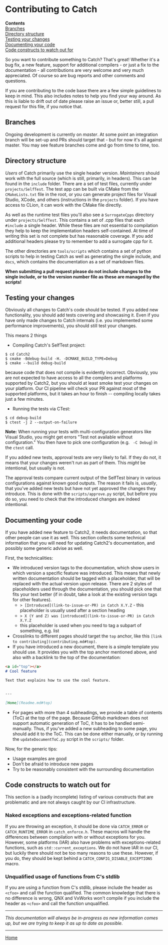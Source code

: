 <a id="top"></a>
# Contributing to Catch

**Contents**<br>
[Branches](#branches)<br>
[Directory structure](#directory-structure)<br>
[Testing your changes](#testing-your-changes)<br>
[Documenting your code](#documenting-your-code)<br>
[Code constructs to watch out for](#code-constructs-to-watch-out-for)<br>

So you want to contribute something to Catch? That's great! Whether it's a bug fix, a new feature, support for
additional compilers - or just a fix to the documentation - all contributions are very welcome and very much appreciated.
Of course so are bug reports and other comments and questions.

If you are contributing to the code base there are a few simple guidelines to keep in mind. This also includes notes to
help you find your way around. As this is liable to drift out of date please raise an issue or, better still, a pull
request for this file, if you notice that.

## Branches

Ongoing development is currently on _master_. At some point an integration branch will be set-up and PRs should target
 that - but for now it's all against master. You may see feature branches come and go from time to time, too.

## Directory structure

_Users_ of Catch primarily use the single header version. _Maintainers_ should work with the full source (which is still,
primarily, in headers). This can be found in the `include` folder. There are a set of test files, currently under
`projects/SelfTest`. The test app can be built via CMake from the `CMakeLists.txt` file in the root, or you can generate
project files for Visual Studio, XCode, and others (instructions in the `projects` folder). If you have access to CLion,
it can work with the CMake file directly.

As well as the runtime test files you'll also see a `SurrogateCpps` directory under `projects/SelfTest`.
This contains a set of .cpp files that each `#include` a single header.
While these files are not essential to compilation they help to keep the implementation headers self-contained.
At time of writing this set is not complete but has reasonable coverage.
If you add additional headers please try to remember to add a surrogate cpp for it.

The other directories are `tools/scripts` which contains a set of python scripts to help in testing Catch as well as
generating the single include, and `docs`, which contains the documentation as a set of markdown files.

__When submitting a pull request please do not include changes to the single include, or to the version number file
as these are managed by the scripts!__


## Testing your changes

Obviously all changes to Catch's code should be tested. If you added new
functionality, you should add tests covering and showcasing it. Even if you have
only made changes to Catch internals (i.e. you implemented some performance
improvements), you should still test your changes.

This means 2 things

* Compiling Catch's SelfTest project:
```
$ cd Catch2
$ cmake -Bdebug-build -H. -DCMAKE_BUILD_TYPE=Debug
$ cmake --build debug-build
```
because code that does not compile is evidently incorrect. Obviously,
you are not expected to have access to all the compilers and platforms
supported by Catch2, but you should at least smoke test your changes
on your platform. Our CI pipeline will check your PR against most of
the supported platforms, but it takes an hour to finish -- compiling
locally takes just a few minutes.


* Running the tests via CTest:
```
$ cd debug-build
$ ctest -j 2 --output-on-failure
```
__Note:__ When running your tests with multi-configuration generators like
Visual Studio, you might get errors "Test not available without configuration."
You then have to pick one configuration (e.g. ` -C Debug`) in the `ctest` call.

If you added new tests, approval tests are very likely to fail. If they
do not, it means that your changes weren't run as part of them. This
_might_ be intentional, but usually is not.

The approval tests compare current output of the SelfTest binary in various
configurations against known good outputs. The reason it fails is,
_usually_, that you've added new tests but have not yet approved the changes
they introduce. This is done with the `scripts/approve.py` script, but
before you do so, you need to check that the introduced changes are indeed
intentional.


## Documenting your code

If you have added new feature to Catch2, it needs documentation, so that
other people can use it as well. This section collects some technical
information that you will need for updating Catch2's documentation, and
possibly some generic advise as well.

First, the technicalities:

* We introduced version tags to the documentation, which show users in
which version a specific feature was introduced. This means that newly
written documentation should be tagged with a placeholder, that will
be replaced with the actual version upon release. There are 2 styles
of placeholders used through the documentation, you should pick one that
fits your text better (if in doubt, take a look at the existing version
tags for other features).
  * `> [Introduced](link-to-issue-or-PR) in Catch X.Y.Z` - this
  placeholder is usually used after a section heading
  * `> X (Y and Z) was [introduced](link-to-issue-or-PR) in Catch X.Y.Z`
  - this placeholder is used when you need to tag a subpart of something,
  e.g. list
* Crosslinks to different pages should target the `top` anchor, like this
`[link to contributing](contributing.md#top)`.
* If you have introduced a new document, there is a simple template you
should use. It provides you with the top anchor mentioned above, and also
with a backlink to the top of the documentation:
```markdown
<a id="top"></a>
# Cool feature

Text that explains how to use the cool feature.


---

[Home](Readme.md#top)
```
* For pages with more than 4 subheadings, we provide a table of contents
(ToC) at the top of the page. Because GitHub markdown does not support
automatic generation of ToC, it has to be handled semi-manually. Thus,
if you've added a new subheading to some page, you should add it to the
ToC. This can be done either manually, or by running the
`updateDocumentToC.py` script in the `scripts/` folder.


Now, for the generic tips:
  * Usage examples are good
  * Don't be afraid to introduce new pages
  * Try to be reasonably consistent with the surrounding documentation




## Code constructs to watch out for

This section is a (sadly incomplete) listing of various constructs that
are problematic and are not always caught by our CI infrastructure.

### Naked exceptions and exceptions-related function

If you are throwing an exception, it should be done via `CATCH_ERROR`
or `CATCH_RUNTIME_ERROR` in `catch_enforce.h`. These macros will handle
the differences between compilation with or without exceptions for you.
However, some platforms (IAR) also have problems with exceptions-related
functions, such as `std::current_exceptions`. We do not have IAR in our
CI, but luckily there should not be too many reasons to use these.
However, if you do, they should be kept behind a
`CATCH_CONFIG_DISABLE_EXCEPTIONS` macro.

### Unqualified usage of functions from C's stdlib

If you are using a function from C's stdlib, please include the header
as `<cfoo>` and call the function qualified. The common knowledge that
there is no difference is wrong, QNX and VxWorks won't compile if you
include the header as `<cfoo>` and call the function unqualified.


----

_This documentation will always be in-progress as new information comes
up, but we are trying to keep it as up to date as possible._

---

[Home](Readme.md#top)
